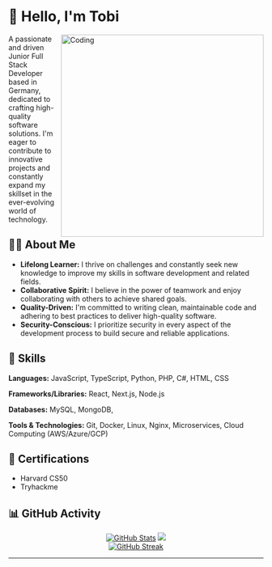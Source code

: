 # 👋 Hello, I'm Tobi
<img align="right" alt="Coding" width="400" src="https://cdn.jsdelivr.net/npm/simple-icons@3.13.0/icons/github.svg">

A passionate and driven Junior Full Stack Developer based in Germany, dedicated to crafting high-quality software solutions. I'm eager to contribute to innovative projects and constantly expand my skillset in the ever-evolving world of technology.

## 👨‍💻 About Me

- **Lifelong Learner:**  I thrive on challenges and constantly seek new knowledge to improve my skills in software development and related fields.
- **Collaborative Spirit:** I believe in the power of teamwork and enjoy collaborating with others to achieve shared goals.
- **Quality-Driven:** I'm committed to writing clean, maintainable code and adhering to best practices to deliver high-quality software.
- **Security-Conscious:** I prioritize security in every aspect of the development process to build secure and reliable applications.

## 🚀 Skills

**Languages:**  JavaScript, TypeScript, Python, PHP, C#, HTML, CSS

**Frameworks/Libraries:** React, Next.js, Node.js

**Databases:** MySQL, MongoDB,

**Tools & Technologies:** Git, Docker, Linux, Nginx, Microservices, Cloud Computing (AWS/Azure/GCP)

## 📜 Certifications

* Harvard CS50
* Tryhackme

## 📊 GitHub Activity

<div align="center">
  <a href="https://github.com/Kuscheltiger01"><img src="https://github-readme-stats.vercel.app/api?username=Kuscheltiger01&show_icons=true&theme=vision-friendly-dark&count_private=true&include_all_commits=true&hide_border=true" alt="GitHub Stats" /></a>
  <a href="https://github.com/Kuscheltiger01"><img src="https://github-readme-stats.vercel.app/api/top-langs/?username=Kuscheltiger01&layout=compact&theme=vision-friendly-dark&hide_border=true" /></a>
</div>

<div align="center"> <a href="https://git.io/streak-stats"><img src="https://github-readme-streak-stats.herokuapp.com/?user=Kuscheltiger01&theme=vision-friendly-dark&hide_border=true" alt="GitHub Streak" /></a> </div>

---
